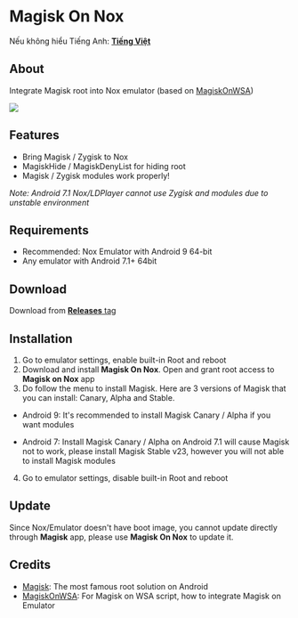 # Magisk On Nox

Nếu không hiểu Tiếng Anh: [ **Tiếng Việt** ](https://github.com/HuskyDG/MagiskOnNox/blob/main/README_vi.md) 

## About
Integrate Magisk root into Nox emulator (based on [MagiskOnWSA](https://github.com/LSPosed/MagiskOnWSA))

<img src="https://github.com/HuskyDG/MagiskOnNox/raw/main/Screenshot%20(3).png" />

## Features

- Bring Magisk / Zygisk to Nox
- MagiskHide / MagiskDenyList for hiding root
- Magisk / Zygisk modules work properly!

*Note: Android 7.1 Nox/LDPlayer cannot use Zygisk and modules due to unstable environment*

## Requirements
- Recommended: Nox Emulator with Android 9 64-bit
- Any emulator with Android 7.1+ 64bit

## Download
Download from [**Releases** tag](https://github.com/HuskyDG/MagiskOnNox/releases/) 


## Installation


1. Go to emulator settings, enable built-in Root and reboot
2. Download and install **Magisk On Nox**. Open and grant root access to **Magisk on Nox** app
3. Do follow the menu to install Magisk. Here are 3 versions of Magisk that you can install: Canary, Alpha and Stable.

- Android 9: It's recommended to install Magisk Canary / Alpha if you want modules

- Android 7: Install Magisk Canary / Alpha on Android 7.1 will cause Magisk not to work, please install Magisk Stable v23, however you will not able to install Magisk modules

4. Go to emulator settings, disable built-in Root and reboot



## Update

Since Nox/Emulator doesn't have boot image, you cannot update directly through **Magisk** app, please use **Magisk On Nox** to update it.


## Credits
- [Magisk](https://github.com/topjohnwu/Magisk): The most famous root solution on Android
- [MagiskOnWSA](https://github.com/LSPosed/MagiskOnWSA): For Magisk on WSA script, how to integrate Magisk on Emulator
